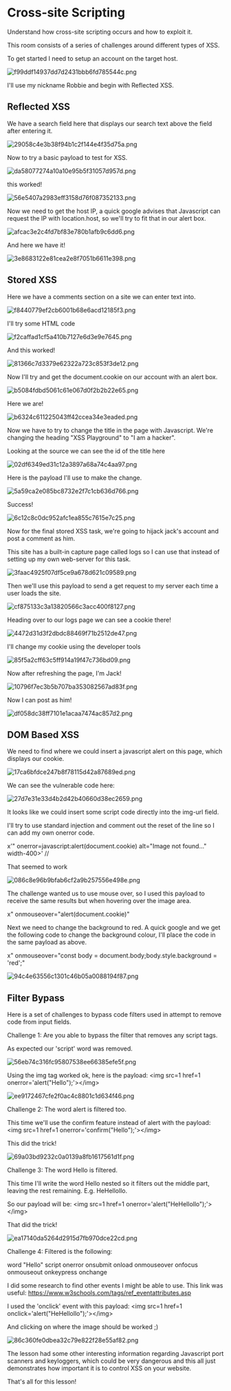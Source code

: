 # Cross-site Scripting

Understand how cross-site scripting occurs and how to exploit it.

This room consists of a series of challenges around different types of XSS.

To get started I need to setup an account on the target host.

![f99ddf14937dd7d2431bbb6fd785544c.png](images/eccc38147ea44f1887620cbaa54c2b1a.png)

I'll use my nickname Robbie and begin with Reflected XSS.

## Reflected XSS

We have a search field here that displays our search text above the field after entering it.

![29058c4e3b38f94b1c2f144e4f35d75a.png](images/bf9810f87d21436e8cf717deaada64bd.png)

Now to try a basic payload to test for XSS.

![da58077274a10a10e95b5f31057d957d.png](images/4b95730b82624a048a0b89a2c5066842.png)

this worked!

![56e5407a2983eff3158d76f087352133.png](images/7ce9b6e157644524b060717c21b166d4.png)

Now we need to get the host IP, a quick google advises that Javascript can request the IP with location.host, so we'll try to fit that in our alert box.

![afcac3e2c4fd7bf83e780b1afb9c6dd6.png](images/ab8c780af3cf4782be6045d45fdee85f.png)

And here we have it!

![3e8683122e81cea2e8f7051b6611e398.png](images/ca28850faebb49afbdf41428b31feac1.png)

## Stored XSS

Here we have a comments section on a site we can enter text into.

![f8440779ef2cb6001b68e6acd12185f3.png](images/9a55733ada2f429bab50facaaca0dff7.png)

I'll try some HTML code

![f2caffad1cf5a410b7127e6d3e9e7645.png](images/4d051c7acfe54b918453917cfcae1687.png)

And this worked!

![81366c7d3379e62322a723c853f3de12.png](images/eb906c0e4da54921bdea366b53052383.png)

Now I'll try and get the document.cookie on our account with an alert box.

![b5084fdbd5061c61e067d0f2b2b22e65.png](images/f195466c6ba2475983c9f0a455eb72c5.png)

Here we are!

![b6324c611225043ff42ccea34e3eaded.png](images/157f00d2137a481ca5ac1afc6fcbcffd.png)

Now we have to try to change the title in the page with Javascript. We're changing the heading "XSS Playground" to "I am a hacker".

Looking at the source we can see the id of the title here

![02df6349ed31c12a3897a68a74c4aa97.png](images/491cd12dd03f4debb7fc122375e82034.png)

Here is the payload I'll use to make the change.

![5a59ca2e085bc8732e2f7c1cb636d766.png](images/539d209a68a74b72908a8b605880ab2b.png)

Success!

![6c12c8c0dc952afc1ea855c7615e7c25.png](images/b1efd9be7ba94ad7955ab7b3e9e85023.png)

Now for the final stored XSS task, we're going to hijack jack's account and post a comment as him.

This site has a built-in capture page called logs so I can use that instead of setting up my own web-server for this task.

![3faac4925f07df5ce9a678d621c09589.png](images/1db427050c3f4628904f9bc78c6cb883.png)

Then we'll use this payload to send a get request to my server each time a user loads the site.

![cf875133c3a13820566c3acc400f8127.png](images/15e8aa7e963f49b7952d5c38f2d1cf10.png)

Heading over to our logs page we can see a cookie there!

![4472d31d3f2dbdc88469f71b2512de47.png](images/35b5d73829174c508209427e84f950b5.png)

I'll change my cookie using the developer tools

![85f5a2cff63c5ff914a19f47c736bd09.png](images/db526ff9127a458ebaa31df3003bcca0.png)

Now after refreshing the page, I'm Jack!

![10796f7ec3b5b707ba353082567ad83f.png](images/1464e63c733f4bf394ce4520b7f26a5b.png)

Now I can post as him!

![df058dc38ff7101e1acaa7474ac857d2.png](images/365ee04feb4e49af8fd902b5d0c0f558.png)

## DOM Based XSS

We need to find where we could insert a javascript alert on this page, which displays our cookie.

![17ca6bfdce247b8f78115d42a87689ed.png](images/6bfe0a67096c4859a4bd288a5743db89.png)

We can see the vulnerable code here:

![27d7e31e33d4b2d42b40660d38ec2659.png](images/0c5da8f9d7bb49e0882f7a3533cbb6f6.png)

It looks like we could insert some script code directly into the img-url field.

I'll try to use standard injection and comment out the reset of the line so I can add my own onerror code.

x'" onerror=javascript:alert(document.cookie) alt="Image not found..." width-400>' //

That seemed to work

![086c8e96b9bfab6cf2a9b257556e498e.png](images/5a8ff3205bd644728753bd12c6106e2d.png)

The challenge wanted us to use mouse over, so I used this payload to receive the same results but when hovering over the image area.

x" onmouseover="alert(document.cookie)"

Next we need to change the background to red. A quick google and we get the following code to change the background colour, I'll place the code in the same payload as above.

x" onmouseover="const body = document.body;body.style.background = 'red';"

![94c4e63556c1301c46b05a0088194f87.png](images/8a4200886e7c497ba24599b20c24bc41.png)

## Filter Bypass

Here is a set of challenges to bypass code filters used in attempt to remove code from input fields.

Challenge 1: Are you able to bypass the filter that removes any script tags.

As expected our 'script' word was removed.

![56eb74c316fc95807538ee66385efe5f.png](images/ef6349ec4c0c4d8389ff8bd552446bf8.png)

Using the img tag worked ok, here is the payload: &lt;img src=1 href=1 onerror='alert("Hello");'&gt;&lt;/img&gt;

![ee9172467cfe2f0ac4c8801c1d634f46.png](images/6c02e6162c75492189c7e996d00b2185.png)

Challenge 2: The word alert is filtered too.

This time we'll use the confirm feature instead of alert with the payload: &lt;img src=1 href=1 onerror='confirm("Hello");'&gt;&lt;/img&gt;

This did the trick!

![69a03bd9232c0a0139a8fb1617561d1f.png](images/a3fa85c8505e4d10bd32c919bafb7474.png)

Challenge 3: The word Hello is filtered.

This time I'll write the word Hello nested so it filters out the middle part, leaving the rest remaining. E.g. HeHellollo.

So our payload will be: &lt;img src=1 href=1 onerror='alert("HeHellollo");'&gt;&lt;/img&gt;

That did the trick!

![ea17140da5264d2915d7fb970dce22cd.png](images/28fc1aac6fb245918b2df8d03a8ab01b.png)

Challenge 4: Filtered is the following:

word "Hello" script onerror onsubmit onload onmouseover onfocus onmouseout onkeypress onchange

I did some research to find other events I might be able to use. This link was useful: https://www.w3schools.com/tags/ref_eventattributes.asp

I used the 'onclick' event with this payload: &lt;img src=1 href=1 onclick='alert("HeHellollo");'&gt;&lt;/img&gt;

And clicking on where the image should be worked ;)

![86c360fe0dbea32c79e822f28e55af82.png](images/7fd18b086b2641c8aae8de0d6ee547dc.png)

The lesson had some other interesting information regarding Javascript port scanners and keyloggers, which could be very dangerous and this all just demonstrates how important it is to control XSS on your website.

That's all for this lesson!